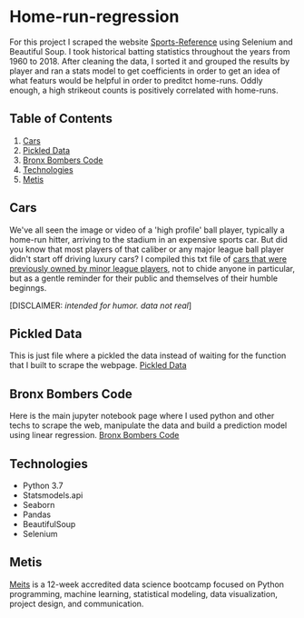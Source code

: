 # Home-run-regression

For this project I scraped the website [Sports-Reference](https://www.sports-reference.com) using Selenium and Beautiful Soup. I took historical batting statistics throughout the years from 1960 to 2018. After cleaning the data, I sorted it and grouped the results by player and ran a stats model to get coefficients in order to get an idea of what featurs would be helpful in order to preditct home-runs. Oddly enough, a high strikeout counts is positively correlated with home-runs.



## Table of Contents
1. [Cars](https://github.com/Ezuniga13/Home-Run-regression#cars)
2. [Pickled Data](https://github.com/Ezuniga13/Home-Run-regression#pickled-data)
3. [Bronx Bombers Code](https://github.com/Ezuniga13/Home-Run-regression#bronx-bombers-code)
4. [Technologies](https://github.com/Ezuniga13/Home-Run-regression#technologies)
5. [Metis](https://github.com/Ezuniga13/Home-Run-regression#metis)

## Cars
We've all seen the image or video of a 'high profile' ball player, typically a home-run hitter, arriving to the stadium in an expensive sports car. But did you know that most players of that caliber or any major league ball player didn't start off driving luxury cars? I compiled this txt file of [cars that were previously owned by minor league players](https://github.com/Ezuniga13/Home-Run-regression/blob/main/minor-league-cars.txt), not to chide anyone in particular, but as a gentle reminder for their public and themselves of their humble beginngs. <br>

[DISCLAIMER: <em>intended for humor. data not real</em>] 

## Pickled Data
This is just file where a pickled the data instead of waiting for the function that I built to scrape the webpage. [Pickled Data](https://github.com/Ezuniga13/Home-Run-regression/blob/main/dummy.pkl)

## Bronx Bombers Code
Here is the main jupyter notebook page where I used python and other techs to scrape the web, manipulate the data and build a prediction model using linear regression. [Bronx Bombers Code](https://github.com/Ezuniga13/Home-Run-regression/blob/main/Bronx%20Bombers.ipynb)

## Technologies 
-   Python 3.7
-   Statsmodels.api
-   Seaborn
-   Pandas
-   BeautifulSoup
-   Selenium

## Metis
[Meits](https://www.thisismetis.com/) is a 12-week accredited data science bootcamp focused on Python programming, machine learning, statistical modeling, data visualization, project design, and communication.



